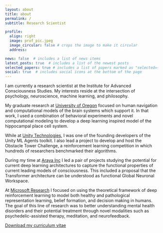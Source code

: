 ```yaml
---
layout: about
title: about
permalink: /
subtitle: Research Scientist

profile:
  align: right
  image: prof_pic.jpeg
  image_circular: false # crops the image to make it circular
  address:

news: false  # includes a list of news items
latest_posts: true  # includes a list of the newest posts
selected_papers: true # includes a list of papers marked as "selected={true}"
social: true  # includes social icons at the bottom of the page
---
```


I am currently a research scientist at the Institute for Advanced Consciousness Studies. My interests reside at the intersection of psychology, neuroscience, machine learning, and philosophy.

My graduate research at [University of Oregon](https://www.uoregon.edu/) focused on human navigation and computational models of the brain systems which support it. In that work, I used a combination of behavioral experiments and novel computational modeling to develop a deep learning inspired model of the hippocampal place cell system.

While at [Unity Technologies](https://unity.com/), I was one of the founding developers of the Unity ML Agents toolkit. I also lead a project to develop and host the Obstacle Tower Challenge, a reinforcement learning competition in which hundreds of researchers benchmarked their algorithms.

During my time at [Araya Inc](https://research.araya.org/) I led a pair of projects studying the potential for current deep learning architectures to capture the functional properties of current leading models of consciousness. This included a proposal that the Transformer architecture can be understood as functional Global Neuronal Workspace.

At [Microsoft Research](https://www.microsoft.com/en-us/research/) I focused on using the theoretical framework of deep reinforcement learning to model both healthy and pathological representation learning, belief formation, and decision making in humans. The goal of this line of research was to better understanding mental health disorders and their potential treatment through novel modalities such as psychedelic-assisted therapy, meditation, and neurofeedback.

[Download my curriculum vitae](/assets/pdf/juliani_cv.pdf)
